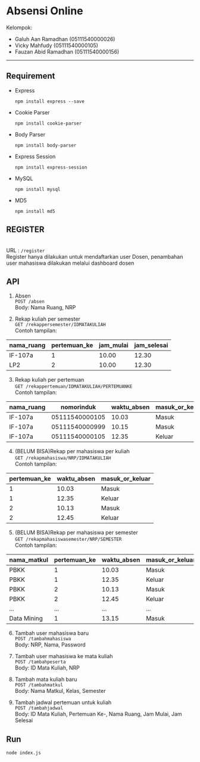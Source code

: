 ﻿Absensi Online
===================

Kelompok:
- Galuh Aan Ramadhan (05111540000026)
- Vicky Mahfudy (05111540000105)
- Fauzan Abid Ramadhan (05111540000156)

----------
Requirement
-------------

- Express

    `npm install express --save`

- Cookie Parser

    `npm install cookie-parser`

- Body Parser

     `npm install body-parser`

- Express Session

     `npm install express-session`

- MySQL

    `npm install mysql`
    
- MD5 

    `npm install md5`
    
REGISTER
-------------

<br>URL : `/register`
<br>Register hanya dilakukan untuk mendaftarkan user Dosen, penambahan user mahasiswa dilakukan melalui dashboard dosen


API
-------------

1. Absen
    <br>`POST /absen`
    <br>Body: Nama Ruang, NRP

2. Rekap kuliah per semester
    <br>`GET /rekappersemester/IDMATAKULIAH`
    <br>Contoh tampilan:

| __nama_ruang__ | __pertemuan_ke__ | __jam_mulai__ | __jam_selesai__ |
|----------------|------------------|---------------|-----------------|
| IF-107a        | 1                | 10.00         | 12.30           |
| LP2            | 2                | 10.00         | 12.30           |

3. Rekap kuliah per pertemuan
    <br>`GET /rekappertemuan/IDMATAKULIAH/PERTEMUANKE`
    <br>Contoh tampilan:

| __nama_ruang__ | __nomorinduk__ | __waktu_absen__ | __masuk_or_keluar__ |
|----------------|----------------|-----------------|---------------------|
| IF-107a        | 05111540000105 | 10.03           | Masuk               |
| IF-107a        | 05111540000999 | 10.15           | Masuk               |
| IF-107a        | 05111540000105 | 12.35           | Keluar              |

4. (BELUM BISA)Rekap per mahasiswa per kuliah
    <br>`GET /rekapmahasiswa/NRP/IDMATAKULIAH`
    <br>Contoh tampilan:

| __pertemuan_ke__ | __waktu_absen__ | __masuk_or_keluar__ |
|------------------|-----------------|---------------------|
| 1                | 10.03           | Masuk               |
| 1                | 12.35           | Keluar              |
| 2                | 10.13           | Masuk               |
| 2                | 12.45           | Keluar              |

5. (BELUM BISA)Rekap per mahasiswa per semester
    <br>`GET /rekapmahasiswasemester/NRP/SEMESTER`
    <br>Contoh tampilan:

| __nama_matkul__ | __pertemuan_ke__ | __waktu_absen__ | __masuk_or_keluar__ |
|-----------------|------------------|-----------------|---------------------|
| PBKK            | 1                | 10.03           | Masuk               |
| PBKK            | 1                | 12.35           | Keluar              |
| PBKK            | 2                | 10.13           | Masuk               |
| PBKK            | 2                | 12.45           | Keluar              |
| ...             | ...              | ...             | ...                 |
| Data Mining     | 1                | 13.15           | Masuk               |

6. Tambah user mahasiswa baru
    <br>`POST /tambahmahasiswa`
    <br>Body: NRP, Nama, Password

7. Tambah user mahasiswa ke mata kuliah
    <br>`POST /tambahpeserta`
    <br>Body: ID Mata Kuliah, NRP

8. Tambah mata kuliah baru
    <br>`POST /tambahmatkul`
    <br>Body: Nama Matkul, Kelas, Semester

9. Tambah jadwal pertemuan untuk kuliah
    <br>`POST /tambahjadwal`
    <br>Body: ID Mata Kuliah, Pertemuan Ke-, Nama Ruang, Jam Mulai, Jam Selesai

Run
-------------
`node index.js`
